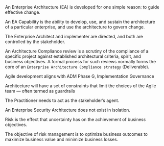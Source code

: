 An Enterprise Architecture (EA) is developed for one simple reason: to guide effective change.

An EA Capability is the ability to develop, use, and sustain the architecture of a particular enterprise, and use the architecture to govern change.

The Enterprise Architect and implementer are directed, and both are controlled by the stakeholder.

An Architecture Compliance review is a scrutiny of the compliance of a specific project against established architectural criteria, spirit, and business objectives. A formal process for such reviews normally forms the core of an `Enterprise Architecture Compliance strategy` (Deliverable).

Agile development aligns with ADM Phase G, Implementation Governance

Architecture will have a set of constraints that limit the choices of the Agile team — often termed as guardrails

The Practitioner needs to act as the stakeholder’s agent.

An Enterprise Security Architecture does not exist in isolation.

Risk is the effect that uncertainty has on the achievement of business objectives.

The objective of risk management is to optimize business outcomes to maximize business value and minimize business losses.

